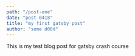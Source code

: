 ```yaml
---
path: "/post-one"
date: "post-0418"
title: "my first gatsby post"
author: "some d00d"
---
```


This is my test blog post for gatsby crash course
